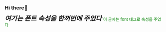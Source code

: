 ### Hi there👋
<span style=" font: italic bold 1.5em/1em Georgia, serif ;">
여기는 폰트 속성을 한꺼번에 주었다
</span>
<font size="2em" color="green">
이 글자는 font 태그로 속성을 주었다
</font>

<!--
**yeclairer/yeclairer** is a ✨ _special_ ✨ repository because its `README.md` (this file) appears on your GitHub profile.

Here are some ideas to get you started:

- 🔭 I’m currently working on ...
- 🌱 I’m currently learning ...
- 👯 I’m looking to collaborate on ...
- 🤔 I’m looking for help with ...
- 💬 Ask me about ...
- 📫 How to reach me: ...
- 😄 Pronouns: ...
- ⚡ Fun fact: ...
-->

